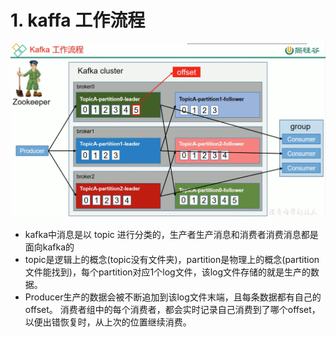 # 1. kaffa 工作流程

![](../assets/kafka工作流程.png)

* kafka中消息是以 topic 进行分类的，生产者生产消息和消费者消费消息都是面向kafka的
* topic是逻辑上的概念(topic没有文件夹)，partition是物理上的概念(partition文件能找到)，每个partition对应1个log文件，该log文件存储的就是生产的数据。
* Producer生产的数据会被不断追加到该log文件末端，且每条数据都有自己的offset。
消费者组中的每个消费者，都会实时记录自己消费到了哪个offset，以便出错恢复时，从上次的位置继续消费。
